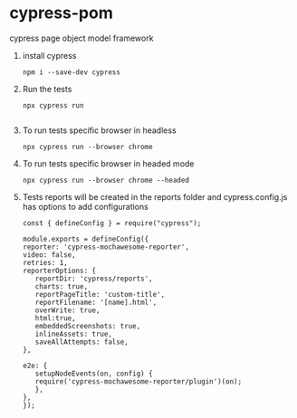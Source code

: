 # cypress-pom
cypress page object model framework 
1. install cypress

    ```
    npm i --save-dev cypress

    ```

2. Run the tests 

    ```
    npx cypress run 
     
    ```
3.  To run tests specific browser in headless 

    ```
    npx cypress run --browser chrome

    ```
4. To run tests specific browser in headed mode
    ```
    npx cypress run --browser chrome --headed

    ```
5. Tests reports will be created in the reports folder and cypress.config.js has options to add configurations 

     ```
    const { defineConfig } = require("cypress");

    module.exports = defineConfig({
    reporter: 'cypress-mochawesome-reporter',
    video: false,
    retries: 1,
    reporterOptions: {
        reportDir: 'cypress/reports',
        charts: true,
        reportPageTitle: 'custom-title',
        reportFilename: '[name].html',
        overWrite: true,
        html:true,
        embeddedScreenshots: true,
        inlineAssets: true,
        saveAllAttempts: false,
    },

    e2e: {
        setupNodeEvents(on, config) {
        require('cypress-mochawesome-reporter/plugin')(on);
        },
    },
    });
    
     ```



    


